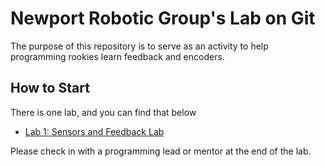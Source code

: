 # Newport Robotic Group's Lab on Git

The purpose of this repository is to serve as an activity to help programming rookies learn feedback and encoders.

## How to Start

There is one lab, and you can find that below

- [Lab 1: Sensors and Feedback Lab](instructions.md)

Please check in with a programming lead or mentor at the end of the lab.
